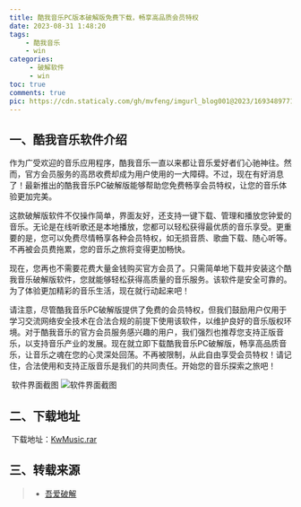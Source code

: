 ```yaml
---
title: 酷我音乐PC版本破解版免费下载，畅享高品质会员特权
date: 2023-08-31 1:48:20
tags: 
	- 酷我音乐
	- win
categories:
	 - 破解软件
	 - win
toc: true
comments: true
pic: https://cdn.staticaly.com/gh/mvfeng/imgurl_blog001@2023/1693489771664.webp
---
```


## 一、酷我音乐软件介绍

​        作为广受欢迎的音乐应用程序，酷我音乐一直以来都让音乐爱好者们心驰神往。然而，官方会员服务的高昂收费却成为用户使用的一大障碍。不过，现在有好消息了！最新推出的酷我音乐PC破解版能够帮助您免费畅享会员特权，让您的音乐体验更加完美。

​        这款破解版软件不仅操作简单，界面友好，还支持一键下载、管理和播放您钟爱的音乐。无论是在线听歌还是本地播放，您都可以轻松获得最优质的音乐享受。更重要的是，您可以免费尽情畅享各种会员特权，如无损音质、歌曲下载、随心听等。不再被会员费拖累，您的音乐之旅将变得更加畅快。

​        现在，您再也不需要花费大量金钱购买官方会员了。只需简单地下载并安装这个酷我音乐破解版软件，您就能够轻松获得高质量的音乐服务。该软件是安全可靠的。为了体验更加精彩的音乐生活，现在就行动起来吧！

​        请注意，尽管酷我音乐PC破解版提供了免费的会员特权，但我们鼓励用户仅用于学习交流网络安全技术在合法合规的前提下使用该软件，以维护良好的音乐版权环境。对于酷我音乐的官方会员服务感兴趣的用户，我们强烈也推荐您支持正版音乐，以支持音乐产业的发展。
​        现在就立即下载酷我音乐PC破解版，畅享高品质音乐，让音乐之魂在您的心灵深处回荡。不再被限制，从此自由享受会员特权！请记住，合法使用和支持正版音乐是我们的共同责任。开始您的音乐探索之旅吧！

​        软件界面截图 ![软件界面截图](https://cdn.staticaly.com/gh/mvfeng/imgurl_blog001@2023/1693489771664.webp)
## 二、下载地址

​	   下载地址：[KwMusic.rar](https://okboss.lanzout.com/icf58yj)

## 三、转载来源
> - [吾爱破解](https://www.52pojie.cn/)
